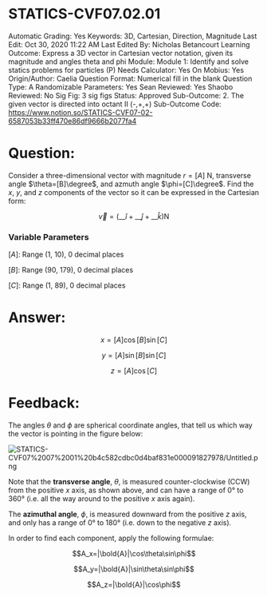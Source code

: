 # STATICS-CVF07.02.01

Automatic Grading: Yes
Keywords: 3D, Cartesian, Direction, Magnitude
Last Edit: Oct 30, 2020 11:22 AM
Last Edited By: Nicholas Betancourt
Learning Outcome: Express a 3D vector in Cartesian vector notation, given its magnitude and angles theta and phi
Module: Module 1: Identify and solve statics problems for particles (P)
Needs Calculator: Yes
On Mobius: Yes
Origin/Author: Caelia
Question Format: Numerical fill in the blank
Question Type: A
Randomizable Parameters: Yes
Sean Reviewed: Yes
Shaobo Reviewed: No
Sig Fig: 3 sig figs
Status: Approved
Sub-Outcome: 2. The given vector is directed into octant II  (-,+,+)
Sub-Outcome Code: https://www.notion.so/STATICS-CVF07-02-6587053b33ff470e86df9666b2077fa4

# Question:

Consider a three-dimensional vector with magnitude $r=[A]$ N, transverse angle $\theta=[B]\degree$, and azmuth angle $\phi=[C]\degree$. Find the $x$, $y$, and $z$ components of the vector so it can be expressed in the Cartesian form:

$$\overrightarrow{v}=\left(\_\_\hat{i}+\_\_\hat{j}+\_\_\hat{k}\right) \mathrm{N}$$

### Variable Parameters

$[A]:$ Range (1, 10), 0 decimal places

$[B]:$ Range (90, 179), 0 decimal places

$[C]:$ Range (1, 89), 0 decimal places

# Answer:

$$x=[A]\cos[B]\sin[C]$$

$$y=[A]\sin[B]\sin[C]$$

$$z=[A]\cos[C]$$

# Feedback:

The angles $\theta$ and $\phi$ are spherical coordinate angles, that tell us which way the vector is pointing in the figure below:

![STATICS-CVF07%2007%2001%20b4c582cdbc0d4baf831e000091827978/Untitled.png](STATICS-CVF07%2007%2001%20b4c582cdbc0d4baf831e000091827978/Untitled.png)

Note that the **transverse angle**, $\theta$, is measured counter-clockwise (CCW) from the positive $x$ axis, as shown above, and can have a range of 0° to 360° (i.e. all the way around to the positive $x$ axis again). 

The **azimuthal angle**, $\phi$, is measured downward from the positive $z$ axis, and only has a range of 0° to 180° (i.e. down to the negative $z$ axis). 

In order to find each component, apply the following formulae:

$$A_x=|\bold{A}|\cos\theta\sin\phi$$

$$A_y=|\bold{A}|\sin\theta\sin\phi$$

$$A_z=|\bold{A}|\cos\phi$$